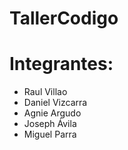 # TallerCodigo

# Integrantes:

- Raul Villao 
- Daniel Vizcarra
- Agnie Argudo
- Joseph Ávila
- Miguel Parra
